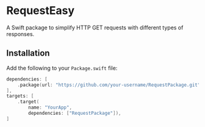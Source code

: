 # RequestEasy

A Swift package to simplify HTTP GET requests with different types of responses.

## Installation

Add the following to your `Package.swift` file:

```swift
dependencies: [
    .package(url: "https://github.com/your-username/RequestPackage.git", from: "1.0.0")
],
targets: [
    .target(
        name: "YourApp",
        dependencies: ["RequestPackage"]),
]
